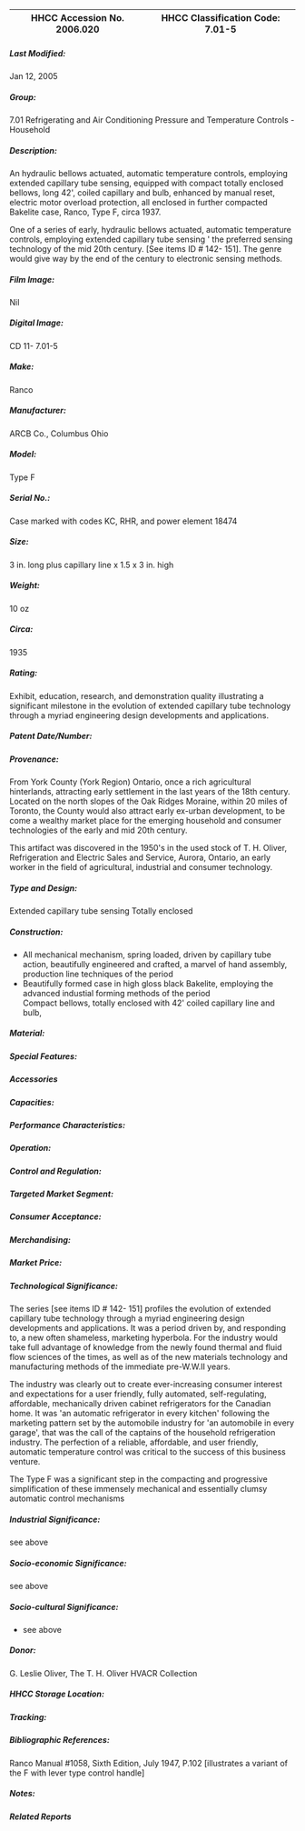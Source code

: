 | **HHCC Accession No. 2006.020** |**HHCC Classification Code:  7.01-5**|
| ----------- | ----------- |

##### Last Modified:
Jan 12, 2005

##### Group:
7.01 Refrigerating and Air Conditioning Pressure and Temperature Controls - Household

##### Description:
An hydraulic bellows actuated, automatic temperature controls, employing extended capillary tube sensing, equipped with compact totally enclosed bellows, long 42', coiled capillary and bulb, enhanced by manual reset, electric motor overload protection, all  enclosed in further compacted Bakelite case, Ranco, Type F, circa 1937.

One of a series of early, hydraulic bellows actuated, automatic temperature controls, employing extended capillary tube sensing ' the preferred sensing technology of the mid 20th century. [See items ID # 142- 151]. The genre would give way by the end of the century to electronic sensing methods.

##### Film Image:
Nil

##### Digital Image:
CD 11- 7.01-5

##### Make:
Ranco

##### Manufacturer:
ARCB Co., Columbus Ohio

##### Model:
Type F

##### Serial No.:
Case marked with codes KC, RHR, and power element 18474

##### Size:
3 in. long plus capillary line x 1.5 x 3 in. high

##### Weight:
10 oz

##### Circa:
1935

##### Rating:
Exhibit, education, research, and demonstration quality illustrating a significant milestone in the evolution of extended capillary tube technology through a myriad engineering design developments and applications.

##### Patent Date/Number:


##### Provenance:
From York County (York Region) Ontario, once a rich agricultural hinterlands, attracting early settlement in the last years of the 18th century. Located on the north slopes of the Oak Ridges Moraine, within 20 miles of Toronto, the County would also attract early ex-urban development, to be come a wealthy market place for the emerging household and consumer technologies of the early and mid 20th century. 

This artifact was discovered in the 1950's in the used stock of T. H. Oliver, Refrigeration and Electric Sales and Service, Aurora, Ontario, an early worker in the field of agricultural, industrial and consumer technology.

##### Type and Design:
Extended capillary tube sensing
Totally enclosed

##### Construction:
-  All mechanical mechanism, spring loaded, driven by capillary tube action, beautifully engineered and crafted, a marvel of hand assembly, production line techniques of the period     
- Beautifully formed case in high gloss black Bakelite, employing the advanced industial forming methods of the period   
Compact bellows, totally enclosed with 42' coiled capillary line and bulb,

##### Material:


##### Special Features:


##### Accessories


##### Capacities:


##### Performance Characteristics:


##### Operation:


##### Control and Regulation:


##### Targeted Market Segment:


##### Consumer Acceptance:


##### Merchandising:


##### Market Price:


##### Technological Significance:
The series [see items ID # 142- 151] profiles the evolution of extended capillary tube technology through a myriad engineering design developments and applications. It was a period driven by, and responding to, a new often shameless, marketing hyperbola. For the industry would take full advantage of knowledge from the newly found thermal and fluid flow sciences of the times, as well as of the new materials technology and manufacturing methods of the immediate pre-W.W.II years. 

The industry was clearly out to create ever-increasing consumer interest and expectations for a user friendly, fully automated, self-regulating, affordable, mechanically driven cabinet refrigerators for the Canadian home. It was 'an automatic refrigerator in every kitchen' following the marketing pattern set by the automobile industry for 'an automobile in every garage', that was the call of the captains of the household refrigeration industry. The perfection of a reliable, affordable, and user friendly, automatic temperature control was critical to the success of this business venture.    

The Type F was a significant step in the compacting and progressive simplification of these immensely mechanical and essentially clumsy automatic control mechanisms

##### Industrial Significance:
see above

##### Socio-economic Significance:
see above

##### Socio-cultural Significance:
- see above

##### Donor:
G. Leslie Oliver, The T. H. Oliver HVACR Collection

##### HHCC Storage Location:


##### Tracking:


##### Bibliographic References:
Ranco Manual #1058, Sixth Edition, July 1947, P.102 [illustrates a variant of the F with lever type control handle]

##### Notes:


##### Related Reports

